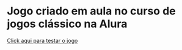 # Jogo criado em aula no curso de jogos clássico na Alura


[Click aqui para testar o jogo](https://danielandersondasilva.github.io/alura-JogosClassicosParte1IniciandoNoJavascriptComPong/)
